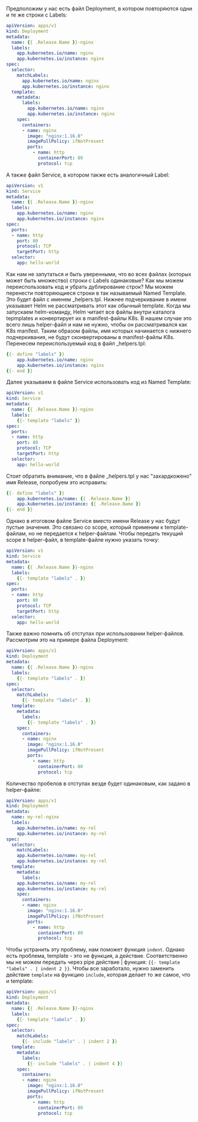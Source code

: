 Предположим у нас есть файл Deployment, в котором повторяются одни и те же строки с Labels:
```yaml
apiVersion: apps/v1
kind: Deployment
metadata:
  name: {{ .Release.Name }}-nginx
  labels:
    app.kubernetes.io/name: nginx
    app.kubernetes.io/instance: nginx
spec:
  selector:
    matchLabels:
      app.kubernetes.io/name: nginx
      app.kubernetes.io/instance: nginx
  template:
    metadata:
      labels:
        app.kubernetes.io/name: nginx
        app.kubernetes.io/instance: nginx
    spec:
      containers:
      - name: nginx
        image: "nginx:1.16.0"
        imagePullPolicy: ifNotPresent
        ports:
          - name: http
            containerPort: 80
            protocol: tcp
```

А также файл Service, в котором также есть аналогичный Label:
```yaml
apiVersion: v1
kind: Service
metadata:
  name: {{ .Release.Name }}-nginx
  labels:
    app.kubernetes.io/name: nginx
    app.kubernetes.io/instance: nginx
spec:
  ports:
  - name: http
    port: 80
    protocol: TCP
    targetPort: http
  selector:
    app: hello-world
```

Как нам не запутаться и быть уверенными, что во всех файлах (которых может быть множество) строки с Labels одинаковые? Как мы можем переиспользовать код и убрать дублирование строк? Мы можем перенести повторяющиеся строки в так называемый Named Template. Это будет файл с именем _helpers.tpl. Нижнее подчеркивание в имени указывает Helm не рассматривать этот как обычный template. Когда мы запускаем helm-команду, Helm читает все файлы внутри каталога tepmplates и конвертирует их в manifest-файлы K8s. В нашем случае это всего лишь helper-файл и нам не нужно, чтобы он рассматривался как K8s manifest. Таким образом файлы, имя которых начинается с нижнего подчеркивания, не будут сконвертированы в manifest-файлы K8s. Перенесем переиспользуемый код в файл _helpers.tpl:
```yaml
{{- define "labels" }}
    app.kubernetes.io/name: nginx
    app.kubernetes.io/instance: nginx
{{- end }}
```

Далее указываем в файле Service использовать код из Named Template:
```yaml
apiVersion: v1
kind: Service
metadata:
  name: {{ .Release.Name }}-nginx
  labels:
    {{- template "labels" }}
spec:
  ports:
  - name: http
    port: 80
    protocol: TCP
    targetPort: http
  selector:
    app: hello-world
```

Стоит обратить внимание, что в файле _helpers.tpl у нас "захардкожено" имя Release, попробуем это исправить:
```yaml
{{- define "labels" }}
    app.kubernetes.io/name: {{ .Release.Name }}
    app.kubernetes.io/instance: {{ .Release.Name }}
{{- end }}
```

Однако в итоговом файле Service вместо имени Release у нас будут пустые значения. Это связано со scope, который применим к template-файлам, но не передается к helper-файлам. Чтобы передать текущий scope в helper-файл, в template-файле нужно указать точку:
```yaml
apiVersion: v1
kind: Service
metadata:
  name: {{ .Release.Name }}-nginx
  labels:
    {{- template "labels" . }}
spec:
  ports:
  - name: http
    port: 80
    protocol: TCP
    targetPort: http
  selector:
    app: hello-world
```

Также важно помнить об отступах при использовании helper-файлов. Рассмотрим это на примере файла Deployment:
```yaml
apiVersion: apps/v1
kind: Deployment
metadata:
  name: {{ .Release.Name }}-nginx
  labels:
    {{- template "labels" . }}
spec:
  selector:
    matchLabels:
      {{- template "labels" . }}
  template:
    metadata:
      labels:
        {{- template "labels" . }}
    spec:
      containers:
      - name: nginx
        image: "nginx:1.16.0"
        imagePullPolicy: ifNotPresent
        ports:
          - name: http
            containerPort: 80
            protocol: tcp
```

Количество пробелов в отступах везде будет одинаковым, как задано в helper-файле:
```yaml
apiVersion: apps/v1
kind: Deployment
metadata:
  name: my-rel-nginx
  labels:
    app.kubernetes.io/name: my-rel
    app.kubernetes.io/instance: my-rel
spec:
  selector:
    matchLabels:
    app.kubernetes.io/name: my-rel
    app.kubernetes.io/instance: my-rel
  template:
    metadata:
      labels:
    app.kubernetes.io/name: my-rel
    app.kubernetes.io/instance: my-rel
    spec:
      containers:
      - name: nginx
        image: "nginx:1.16.0"
        imagePullPolicy: ifNotPresent
        ports:
          - name: http
            containerPort: 80
            protocol: tcp
```

Чтобы устранить эту проблему, нам поможет функция `indent`. Однако есть проблема, template - это не функция, а действие. Соответственно мы не можем передать через pipe действие | функция: `{{- template "labels" . | indent 2 }}`. Чтобы все заработало, нужно заменить действие `template` на функцию `include`, которая делает то же самое, что и template:
```yaml
apiVersion: apps/v1
kind: Deployment
metadata:
  name: {{ .Release.Name }}-nginx
  labels:
    {{- template "labels" . }}
spec:
  selector:
    matchLabels:
      {{- include "labels" . | indent 2 }}
  template:
    metadata:
      labels:
        {{- include "labels" . | indent 4 }}
    spec:
      containers:
      - name: nginx
        image: "nginx:1.16.0"
        imagePullPolicy: ifNotPresent
        ports:
          - name: http
            containerPort: 80
            protocol: tcp
```